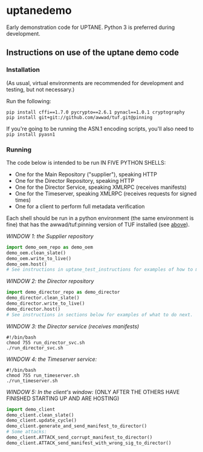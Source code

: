 # uptanedemo
Early demonstration code for UPTANE. Python 3 is preferred during development.

## Instructions on use of the uptane demo code
### Installation
(As usual, virtual environments are recommended for development and testing, but not necessary.)

Run the following:
```
pip install cffi==1.7.0 pycrypto==2.6.1 pynacl==1.0.1 cryptography
pip install git+git://github.com/awwad/tuf.git@pinning
```

If you're going to be running the ASN.1 encoding scripts, you'll also need to `pip install pyasn1`

### Running
The code below is intended to be run IN FIVE PYTHON SHELLS:
- One for the Main Repository ("supplier"), speaking HTTP
- One for the Director Repository, speaking HTTP
- One for the Director Service, speaking XMLRPC (receives manifests)
- One for the Timeserver, speaking XMLRPC (receives requests for signed times)
- One for a client to perform full metadata verification

Each shell should be run in a python environment (the same environment is
fine) that has the awwad/tuf:pinning version of TUF installed (see [above](#installation)).

*WINDOW 1: the Supplier repository*
```python
import demo_oem_repo as demo_oem
demo_oem.clean_slate()
demo_oem.write_to_live()
demo_oem.host()
# See instructions in uptane_test_instructions for examples of how to manipulate further.
```

*WINDOW 2: the Director repository*
```python
import demo_director_repo as demo_director
demo_director.clean_slate()
demo_director.write_to_live()
demo_director.host()
# See instructions in sections below for examples of what to do next.
```

*WINDOW 3: the Director service (receives manifests)*
```shell
#!/bin/bash
chmod 755 run_director_svc.sh
./run_director_svc.sh
```

*WINDOW 4: the Timeserver service:*
```shell
#!/bin/bash
chmod 755 run_timeserver.sh
./run_timeserver.sh
```

*WINDOW 5: In the client's window:*
(ONLY AFTER THE OTHERS HAVE FINISHED STARTING UP AND ARE HOSTING)
```python
import demo_client
demo_client.clean_slate()
demo_client.update_cycle()
demo_client.generate_and_send_manifest_to_director()
# Some attacks:
demo_client.ATTACK_send_corrupt_manifest_to_director()
demo_client.ATTACK_send_manifest_with_wrong_sig_to_director()
```

